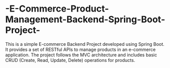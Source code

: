 # -E-Commerce-Product-Management-Backend-Spring-Boot-Project-
This is a simple E-commerce Backend Project developed using Spring Boot. It provides a set of RESTful APIs to manage products in an e-commerce application. The project follows the MVC architecture and includes basic CRUD (Create, Read, Update, Delete) operations for products.
